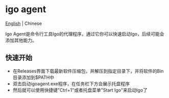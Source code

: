 # igo agent

[English](README.md) | Chinese

Igo Agent是命令行工具Igo的代理程序，通过它你可以快速启动Igo，后续可能会添加其他能力。

## 快速开始
- 在Releases界面下载最新软件压缩包，并解压到指定目录下，并将软件的Bin目录添加到$PATH中
- 双击启动igoagent.exe程序，在任务栏下方会展示托盘程序
- 然后就可以使用快捷键"Ctrl+1"或者托盘菜单"Start Igo"来启动Igo了
